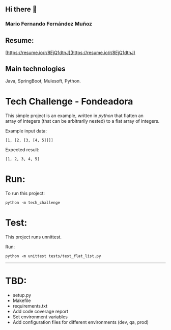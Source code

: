 ## Hi there 👋

### Mario Fernando Fernández Muñoz

## Resume: 
[https://resume.io/r/8EjQ1dtnJ](https://resume.io/r/8EjQ1dtnJ)

## Main technologies
Java, SpringBoot, Mulesoft, Python.

Tech Challenge - Fondeadora
========================

This simple project is an example, written in *_python_* that flatten an <br>
array of integers (that can be arbitrarily nested) to a flat array of integers.


Example input data:
```
[1, [2, [3, [4, 5]]]]
```

Expected result:
```
[1, 2, 3, 4, 5]
```

Run:
========================
To run this project:
```
python -m tech_challenge
```

Test:
========================
This project runs unnittest.

Run:
```
python -m unittest tests/test_flat_list.py 
``` 

---------------
TBD:
========================
 * setup.py
 * Makefile
 * requirements.txt
 * Add code coverage report
 * Set environment variables
 * Add configuration files for different environments (dev, qa, prod)
